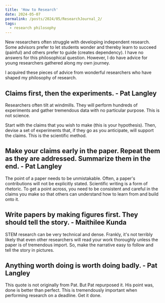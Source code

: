 ```yaml
---
title: 'How to Research'
date: 2024-05-07
permalink: /posts/2024/05/ResearchJournal_2/
tags:
  - research philosophy
---
```



New researchers often struggle with developing independent research. Some advisors prefer to let students wonder and thereby learn to succeed (painful) and others prefer to guide (creates dependency). I have no answers for this philosophical question. However, I do have advice for young researchers gathered along my own journey. 

I acquired these pieces of advice from wonderful researchers who have shaped my philosophy of research.

## Claims first, then the experiments. - Pat Langley
Researchers often tilt at windmills. They will perform hundreds of experiments and gather tremendous data with no particular purpose. This is not science.  

Start with the claims that you wish to make (this is your hypothesis). Then, devise a set of experiments that, if they go as you anticipate, will support the claims. This is the scientific method. 

## Make your claims early in the paper. Repeat them as they are addressed. Summarize them in the end. - Pat Langley
The point of a paper needs to be unmistakable. Often, a paper's contributions will not be explicitly stated. Scientific writing is a form of rhetoric. To get a point across, you need to be consistent and careful in the claims you make so that others can understand how to learn from and build onto it.

## Write papers by making figures first. They should tell the story. - Maithilee Kunda
STEM research can be very technical and dense. Frankly, it's not terribly likely that even other researchers will read your work thoroughly unless the paper is of tremendous import. So, make the narrative easy to follow and tell the story in pictures. 

## Anything worth doing is worth doing badly. - Pat Langley
This quote is not originally from Pat. But Pat repurposed it. His point was, done is better than perfect. This is tremendously important when performing research on a deadline. Get it done.



